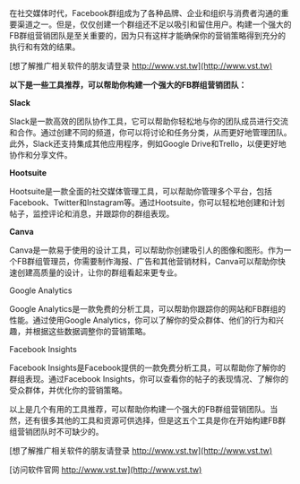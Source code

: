 在社交媒体时代，Facebook群组成为了各种品牌、企业和组织与消费者沟通的重要渠道之一。但是，仅仅创建一个群组还不足以吸引和留住用户。构建一个强大的FB群组营销团队是至关重要的，因为只有这样才能确保你的营销策略得到充分的执行和有效的结果。

[想了解推广相关软件的朋友请登录 http://www.vst.tw](http://www.vst.tw)

**以下是一些工具推荐，可以帮助你构建一个强大的FB群组营销团队：**

**Slack**

Slack是一款高效的团队协作工具，它可以帮助你轻松地与你的团队成员进行交流和合作。通过创建不同的频道，你可以将讨论和任务分类，从而更好地管理团队。此外，Slack还支持集成其他应用程序，例如Google Drive和Trello，以便更好地协作和分享文件。

**Hootsuite**

Hootsuite是一款全面的社交媒体管理工具，可以帮助你管理多个平台，包括Facebook、Twitter和Instagram等。通过Hootsuite，你可以轻松地创建和计划帖子，监控评论和消息，并跟踪你的群组表现。

**Canva**

Canva是一款易于使用的设计工具，可以帮助你创建吸引人的图像和图形。作为一个FB群组管理员，你需要制作海报、广告和其他营销材料，Canva可以帮助你快速创建高质量的设计，让你的群组看起来更专业。

Google Analytics

Google Analytics是一款免费的分析工具，可以帮助你跟踪你的网站和FB群组的性能。通过使用Google Analytics，你可以了解你的受众群体、他们的行为和兴趣，并根据这些数据调整你的营销策略。

Facebook Insights

Facebook Insights是Facebook提供的一款免费分析工具，可以帮助你了解你的群组表现。通过Facebook Insights，你可以查看你的帖子的表现情况、了解你的受众群体，并优化你的营销策略。

以上是几个有用的工具推荐，可以帮助你构建一个强大的FB群组营销团队。当然，还有很多其他的工具和资源可供选择，但是这五个工具是你在开始构建FB群组营销团队时不可缺少的。

[想了解推广相关软件的朋友请登录 http://www.vst.tw](http://www.vst.tw)


[访问软件官网 http://www.vst.tw](http://www.vst.tw)
